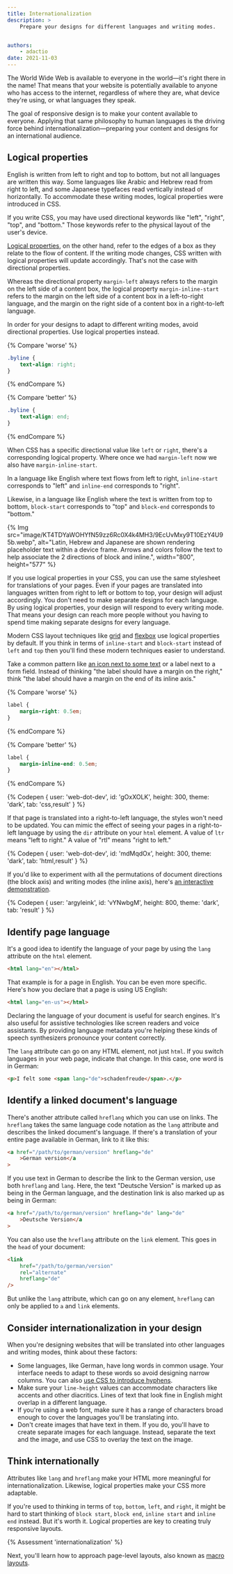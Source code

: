 ```yaml
---
title: Internationalization
description: >
    Prepare your designs for different languages and writing modes.


authors:
    - adactio
date: 2021-11-03
---
```


The World Wide Web is available to everyone in the world—it's right there in the name! That means that your website is potentially available to anyone who has access to the internet, regardless of where they are, what device they're using, or what languages they speak.

The goal of responsive design is to make your content available to everyone. Applying that same philosophy to human languages is the driving force behind internationalization—preparing your content and designs for an international audience.

## Logical properties

English is written from left to right and top to bottom, but not all languages are written this way. Some languages like Arabic and Hebrew read from right to left, and some Japanese typefaces read vertically instead of horizontally. To accommodate these writing modes, logical properties were introduced in CSS.

If you write CSS, you may have used directional keywords like "left", "right", "top", and "bottom." Those keywords refer to the physical layout of the user's device.

[Logical properties](../css3/logical-properties.md), on the other hand, refer to the edges of a box as they relate to the flow of content. If the writing mode changes, CSS written with logical properties will update accordingly. That's not the case with directional properties.

Whereas the directional property `margin-left` always refers to the margin on the left side of a content box, the logical property `margin-inline-start` refers to the margin on the left side of a content box in a left-to-right language, and the margin on the right side of a content box in a right-to-left language.

In order for your designs to adapt to different writing modes, avoid directional properties. Use logical properties instead.

{% Compare 'worse' %}

```css
.byline {
    text-align: right;
}
```

{% endCompare %}

{% Compare 'better' %}

```css
.byline {
    text-align: end;
}
```

{% endCompare %}

When CSS has a specific directional value like `left` or `right`, there's a corresponding logical property. Where once we had `margin-left` now we also have `margin-inline-start`.

In a language like English where text flows from left to right, `inline-start` corresponds to "left" and `inline-end` corresponds to "right".

Likewise, in a language like English where the text is written from top to bottom, `block-start` corresponds to "top" and `block-end` corresponds to "bottom."

{% Img src="image/KT4TDYaWOHYfN59zz6Rc0X4k4MH3/9EcUvMxy9T10EzY4U95b.webp",
alt="Latin, Hebrew and Japanese are shown rendering placeholder text within a device frame. Arrows and colors follow the text to help associate the 2 directions of block and inline.", width="800", height="577" %}

If you use logical properties in your CSS, you can use the same stylesheet for translations of your pages. Even if your pages are translated into languages written from right to left or bottom to top, your design will adjust accordingly. You don't need to make separate designs for each language. By using logical properties, your design will respond to every writing mode. That means your design can reach more people without you having to spend time making separate designs for every language.

Modern CSS layout techniques like [grid](../css3/grid.md) and [flexbox](../css3/flexbox.md) use logical properties by default. If you think in terms of `inline-start` and `block-start` instead of `left` and `top` then you'll find these modern techniques easier to understand.

Take a common pattern like [an icon next to some text](../css3/logical-properties.md#solving-the-icon-issue) or a label next to a form field. Instead of thinking "the label should have a margin on the right," think "the label should have a margin on the end of its inline axis."

{% Compare 'worse' %}

```css
label {
    margin-right: 0.5em;
}
```

{% endCompare %}

{% Compare 'better' %}

```css
label {
    margin-inline-end: 0.5em;
}
```

{% endCompare %}

{% Codepen {
 user: 'web-dot-dev',
 id: 'gOxXOLK',
 height: 300,
 theme: 'dark',
 tab: 'css,result'
} %}

If that page is translated into a right-to-left language, the styles won't need to be updated. You can mimic the effect of seeing your pages in a right-to-left language by using the `dir` attribute on your `html` element. A value of `ltr` means "left to right." A value of "rtl" means "right to left."

{% Codepen {
 user: 'web-dot-dev',
 id: 'mdMqdOx',
 height: 300,
 theme: 'dark',
 tab: 'html,result'
} %}

If you'd like to experiment with all the permutations of document directions (the block axis) and writing modes (the inline axis), here's [an interactive demonstration](https://codepen.io/argyleink/pen/vYNwbgM).

{% Codepen {
 user: 'argyleink',
 id: 'vYNwbgM',
 height: 800,
 theme: 'dark',
 tab: 'result'
} %}

## Identify page language

It's a good idea to identify the language of your page by using the `lang` attribute on the `html` element.

```html
<html lang="en"></html>
```

That example is for a page in English. You can be even more specific. Here's how you declare that a page is using US English:

```html
<html lang="en-us"></html>
```

Declaring the language of your document is useful for search engines. It's also useful for assistive technologies like screen readers and voice assistants. By providing language metadata you're helping these kinds of speech synthesizers pronounce your content correctly.

The `lang` attribute can go on any HTML element, not just `html`. If you switch languages in your web page, indicate that change. In this case, one word is in German:

```html
<p>I felt some <span lang="de">schadenfreude</span>.</p>
```

## Identify a linked document's language

There's another attribute called `hreflang` which you can use on links. The `hreflang` takes the same language code notation as the `lang` attribute and describes the linked document's language. If there's a translation of your entire page available in German, link to it like this:

```html
<a href="/path/to/german/version" hreflang="de"
    >German version</a
>
```

If you use text in German to describe the link to the German version, use both `hreflang` and `lang`. Here, the text "Deutsche Version" is marked up as being in the German language, and the destination link is also marked up as being in German:

```html
<a href="/path/to/german/version" hreflang="de" lang="de"
    >Deutsche Version</a
>
```

You can also use the `hreflang` attribute on the `link` element. This goes in the `head` of your document:

```html
<link
    href="/path/to/german/version"
    rel="alternate"
    hreflang="de"
/>
```

But unlike the `lang` attribute, which can go on any element, `hreflang` can only be applied to `a` and `link` elements.

## Consider internationalization in your design

When you're designing websites that will be translated into other languages and writing modes, think about these factors:

-   Some languages, like German, have long words in common usage. Your interface needs to adapt to these words so avoid designing narrow columns. You can also [use CSS to introduce hyphens](https://developer.mozilla.org/docs/Web/CSS/hyphens).
-   Make sure your `line-height` values can accommodate characters like accents and other diacritics. Lines of text that look fine in English might overlap in a different language.
-   If you're using a web font, make sure it has a range of characters broad enough to cover the languages you'll be translating into.
-   Don't create images that have text in them. If you do, you'll have to create separate images for each language. Instead, separate the text and the image, and use CSS to overlay the text on the image.

## Think internationally

Attributes like `lang` and `hreflang` make your HTML more meaningful for internationalization. Likewise, logical properties make your CSS more adaptable.

If you're used to thinking in terms of `top`, `bottom`, `left`, and `right`, it might be hard to start thinking of `block start`, `block end`, `inline start` and `inline end` instead. But it's worth it. Logical properties are key to creating truly responsive layouts.

{% Assessment 'internationalization' %}

Next, you'll learn how to approach page-level layouts, also known as [macro layouts](macro-layouts.md).
